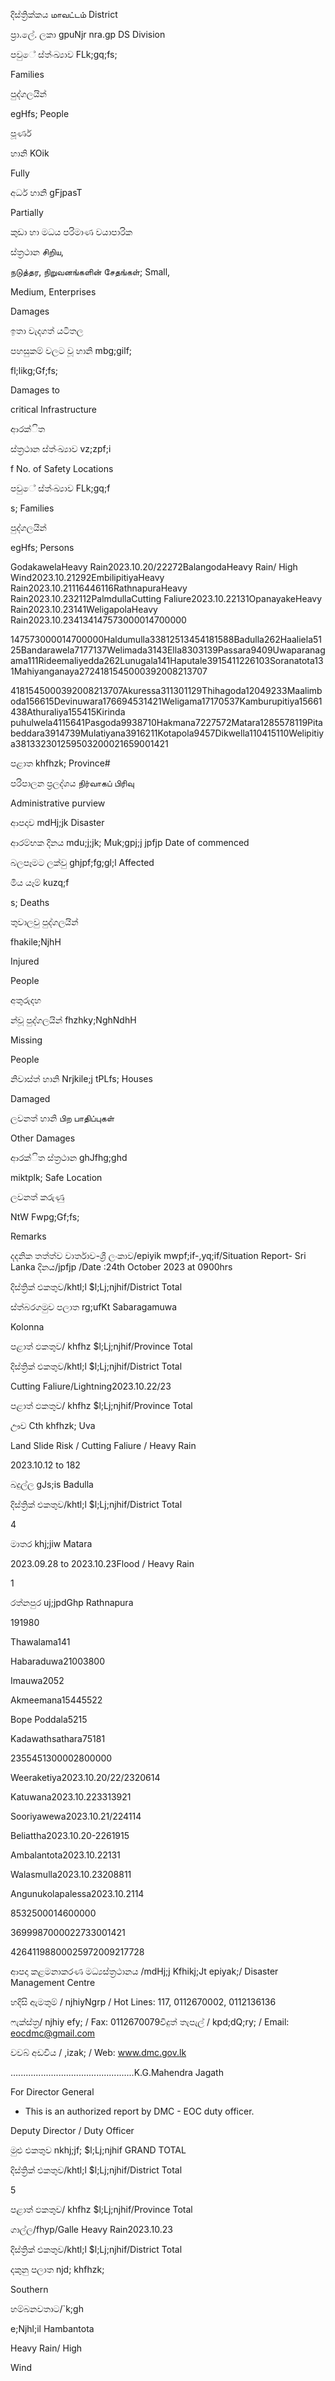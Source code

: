 දිස්ත්‍රික්කය மாவட்டம் District

ප්‍රා.ලේ. ලකා gpuNjr nra.gp DS Division

පවුේ ස්ත්‍ංඛ්‍යාව FLk;gq;fs;

Families

පුද්ගලයින්

egHfs; People

පූර්ණ

හානි KOik

Fully

අර්ධ හානි gFjpasT

Partially

කුඩා හා මධය පරිමාණ වයාපාරික

ස්ත්‍රථාන சிறிய,

நடுத்தர, நிறுவனங்களின் சேதங்கள்; Small,

Medium, Enterprises

Damages

ඉතා වැදගත් යටිතල

පහසුකම් වලට වූ හානි mbg;gilf;

fl;likg;Gf;fs;

Damages to

critical Infrastructure

ආරක්ිත

ස්ත්‍රථාන ස්ත්‍ංඛ්‍යාව vz;zpf;i

f No. of Safety Locations

පවුේ ස්ත්‍ංඛ්‍යාව FLk;gq;f

s; Families

පුද්ගලයින්

egHfs; Persons

GodakawelaHeavy Rain2023.10.20/22272BalangodaHeavy Rain/ High Wind2023.10.21292EmbilipitiyaHeavy Rain2023.10.21116446116RathnapuraHeavy Rain2023.10.232112PalmdullaCutting Faliure2023.10.22131OpanayakeHeavy Rain2023.10.23141WeligapolaHeavy Rain2023.10.234134147573000014700000

147573000014700000Haldumulla33812513454181588Badulla262Haaliela5125Bandarawela7177137Welimada3143Ella8303139Passara9409Uwaparanagama111Rideemaliyedda262Lunugala141Haputale3915411226103Soranatota131Mahiyanganaya2724181545000392008213707

4181545000392008213707Akuressa311301129Thihagoda12049233Maalimboda156615Devinuwara176694531421Weligama17170537Kamburupitiya15661438Athuraliya155415Kirinda puhulwela4115641Pasgoda9938710Hakmana7227572Matara1285578119Pitabeddara3914739Mulatiyana3916211Kotapola9457Dikwella110415110Welipitiya381332301259503200021659001421

පළාත khfhzk; Province#

පරිපාලන ප්‍රලද්ශය நிர்வாகப் பிரிவு

Administrative purview

ආපදාව mdHj;jk Disaster

ආරම්භක දිනය mdu;j;jk; Muk;gpj;j jpfjp Date of commenced

බලපෑමට ලක්වු ghjpf;fg;gl;l Affected

මිය යෑම් kuzq;f

s; Deaths

තුවාලවු පුද්ගලයින්

fhakile;NjhH

Injured

People

අතුරුදහ

න්වූ පුද්ගලයින් fhzhky;NghNdhH

Missing

People

නිවාස්ත්‍ හානි Nrjkile;j tPLfs; Houses

Damaged

ලවනත් හානි பிற பாதிப்புகள்

Other Damages

ආරක්ිත ස්ත්‍රථාන ghJfhg;ghd

miktplk; Safe Location

ලවනත් කරුණු

NtW Fwpg;Gf;fs;

Remarks

දදනික තත්ත්ව වාර්තාව-ශ්‍රී ලංකාව/epiyik mwpf;if-,yq;if/Situation Report- Sri Lanka දිනය/jpfjp /Date :24th October 2023 at 0900hrs

දිස්ත්‍රික් එකතුව/khtl;l $l;Lj;njhif/District Total

ස්ත්‍බරගමුව පලාත rg;ufKt Sabaragamuwa

Kolonna

පළාත් ඵකතුව/ khfhz $l;Lj;njhif/Province Total

දිස්ත්‍රික් එකතුව/khtl;l $l;Lj;njhif/District Total

Cutting Faliure/Lightning2023.10.22/23

පළාත් ඵකතුව/ khfhz $l;Lj;njhif/Province Total

ඌව Cth khfhzk; Uva

Land Slide Risk / Cutting Faliure / Heavy Rain

2023.10.12 to 182

බදුල්ල gJs;is Badulla

දිස්ත්‍රික් එකතුව/khtl;l $l;Lj;njhif/District Total

4

මාතර khj;jiw Matara

2023.09.28 to 2023.10.23Flood / Heavy Rain

1

රත්නපුර uj;jpdGhp Rathnapura

191980

Thawalama141

Habaraduwa21003800

Imauwa2052

Akmeemana15445522

Bope Poddala5215

Kadawathsathara75181

2355451300002800000

Weeraketiya2023.10.20/22/2320614

Katuwana2023.10.223313921

Sooriyawewa2023.10.21/224114

Beliattha2023.10.20-2261915

Ambalantota2023.10.22131

Walasmulla2023.10.23208811

Angunukolapalessa2023.10.2114

8532500014600000

3699987000022733001421

42641198800025972009217728

ආපදා කළමනාකරණ මධ්‍යස්ත්‍රථානය /mdHj;j Kfhikj;Jt epiyak;/ Disaster Management Centre

හදිසි ඇමතුම් / njhiyNgrp / Hot Lines: 117, 0112670002, 0112136136

ෆැක්ස්ත්‍ර/ njhiy efy; / Fax: 0112670079විදුත් තැපැල් / kpd;dQ;ry; / Email: eocdmc@gmail.com

වවබ් අඩවිය / ,izak; / Web: www.dmc.gov.lk

…..............................................K.G.Mahendra Jagath

For Director General

* This is an authorized report by DMC - EOC duty officer.

Deputy Director / Duty Officer

මුළු එකතුව nkhj;jf; $l;Lj;njhif GRAND TOTAL

දිස්ත්‍රික් එකතුව/khtl;l $l;Lj;njhif/District Total

5

පළාත් ඵකතුව/ khfhz $l;Lj;njhif/Province Total

ගාල්ල/fhyp/Galle Heavy Rain2023.10.23

දිස්ත්‍රික් එකතුව/khtl;l $l;Lj;njhif/District Total

දකුනු පලාත njd; khfhzk;

Southern

හම්බනවතාට/`k;gh

e;Njhl;il Hambantota

Heavy Rain/ High

Wind